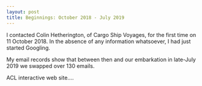 ```yaml
---
layout: post
title: Beginnings: October 2018 - July 2019
---
```


I contacted Colin Hetherington, of Cargo Ship Voyages, for the first time on 11 October 2018.  In the absence of any information whatsoever, I had just started Googling.  

My email records show that between then and our embarkation in late-July 2019 we swapped over 130 emails.  

ACL interactive web site….
